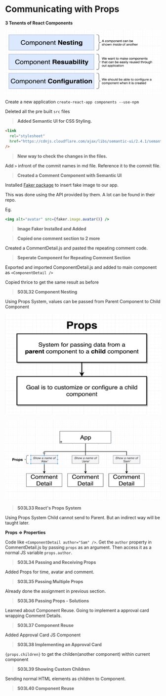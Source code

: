 # Communicating with Props

**3 Tenents of React Components**

![3 Tenents of React Components](../assets/MRR01.PNG)

Create a new application `create-react-app components --use-npm`

Deleted all the pre built `src` files

> **Added Semantic UI for CSS Styling.**

```html
<link
  rel="stylesheet"
  href="https://cdnjs.cloudflare.com/ajax/libs/semantic-ui/2.4.1/semantic.min.css"
/>
```

> **New way to check the changes in the files.**

Add `>` infront of the commit names in md file. Reference it to the commit file.

> **Created a Comment Component with Semantic UI**

Installed [Faker package](https://github.com/marak/Faker.js/) to insert fake image to our app.

This was done using the API provided by them. A lot can be found in their repo.

Eg.

```jsx
<img alt="avatar" src={faker.image.avatar()} />
```

> **Image Faker Installed and Added**

> **Copied one comment section to 2 more**

Created a CommentDetail.js and pasted the repeating comment code.

> **Seperate Component for Repeating Comment Section**

Exported and imported ComponentDetail.js and added to main component as `<ComponentDetail />`

Copied thrice to get the same result as before

> **S03L32 Component Nesting**

Using Props System, values can be passed from Parent Component to Child Component

![3 Tenents of React Components](../assets/MRR02.PNG)

![3 Tenents of React Components](../assets/MRR03.PNG)

> **S03L33 React's Props System**

Using Props System Child cannot send to Parent. But an indirect way will be taught later.

**Props => Properties**

Code like `<ComponentDetail author="Sam" />`.
Get the `author` property in CommentDetail.js by passing `props` as an argument.
Then access it as a normal JS variable `props.author`.

> **S03L34 Passing and Receiving Props**

Added Props for time, avatar and comment.

> **S03L35 Passing Multiple Props**

Already done the assignment in previous section.

> **S03L36 Passing Props - Solutions**

Learned about Component Reuse.
Going to implement a approval card wrapping Comment Details.

> **S03L37 Component Reuse**

Added Approval Card JS Component

> **S03L38 Implementing an Approval Card**

`{props.children}` to get the childen(another component) within current component

> **S03L39 Showing Custom Children**

Sending normal HTML elements as children to Component.

> **S03L40 Component Reuse**
